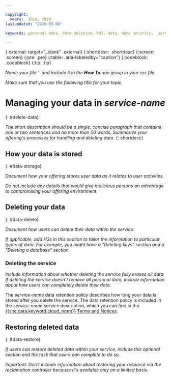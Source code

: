 ```yaml
---

copyright:
  years:  2018, 2020
lastupdated: "2020-03-06"

keywords: personal data, data deletion, PHI, data, data security, _service-name_

---
```


{:external: target="_blank" .external}
{:shortdesc: .shortdesc}
{:screen: .screen}
{:pre: .pre}
{:table: .aria-labeledby="caption"}
{:codeblock: .codeblock}
{:tip: .tip}

_Name your file `` and include it in the **How To** nav group in your `toc` file._

_Make sure that you use the following title for your topic._

# Managing your data in _service-name_
{: #delete-data}
<!-- The title of your H1 should be Managing your data in _service-name_, where _service-name_ is the non-trademarked short version conref. Include your service name as a search keyword at the top of your Markdown file. See the example keywords above. -->

_The short description should be a single, concise paragraph that contains one or two sentences and no more than 50 words. Summarize your offering's processes for handling and deleting data._
{: shortdesc}

<!-- Work with your offering's SMEs to fill out the following sections as applicable to your offering. -->

## How your data is stored
{: #data-storage}

_Document how your offering stores user data as it relates to user activities._

_Do not include any details that would give malicious persons an advantage to compromising your offering environment._

## Deleting your data
{: #data-delete}

_Document how users can delete their data within the service._

_If applicable, add H3s in this section to tailor the information to particular types of data. For example, you might have a "Deleting keys" section and a "Deleting a database" section._


### Deleting the service

_Include information about whether deleting the service fully erases all data. If deleting the service doesn't remove all personal data, include information about how users can completely delete their data._

<!-- Information about how long services keep data after instances are deleted is covered in the service description. Include the following reference for users to find their data retention period. -->

The _service-name_ data retention policy describes how long your data is stored after you delete the service. The data retention policy is included in the _service-name_ service description, which you can find in the [{{site.data.keyword.cloud_notm}} Terms and Notices](/docs/overview?topic=overview-terms).

## Restoring deleted data
{: #data-restore}

_If users can restore deleted data within your service, include this optional section and the task that users can complete to do so._

_Important: Don't include information about restoring your resource via the reclamation controller because it's available only on a limited basis._
